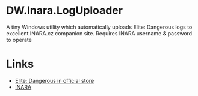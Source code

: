 # DW.Inara.LogUploader
A tiny Windows utility which automatically uploads Elite: Dangerous logs to excellent INARA.cz companion site. Requires INARA username & password to operate

# Links

* [Elite: Dangerous in official store](https://www.frontierstore.net/games/elite-dangerous-cat.html)
* [INARA](https://inara.cz)
